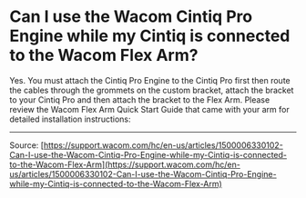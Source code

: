 # Can I use the Wacom Cintiq Pro Engine while my Cintiq is connected to the Wacom Flex Arm?

Yes. You must attach the Cintiq Pro Engine to the Cintiq Pro first then route the cables through the grommets on the custom bracket, attach the bracket to your Cintiq Pro and then attach the bracket to the Flex Arm. Please review the Wacom Flex Arm Quick Start Guide that came with your arm for detailed installation instructions:

---
Source: [https://support.wacom.com/hc/en-us/articles/1500006330102-Can-I-use-the-Wacom-Cintiq-Pro-Engine-while-my-Cintiq-is-connected-to-the-Wacom-Flex-Arm](https://support.wacom.com/hc/en-us/articles/1500006330102-Can-I-use-the-Wacom-Cintiq-Pro-Engine-while-my-Cintiq-is-connected-to-the-Wacom-Flex-Arm)

